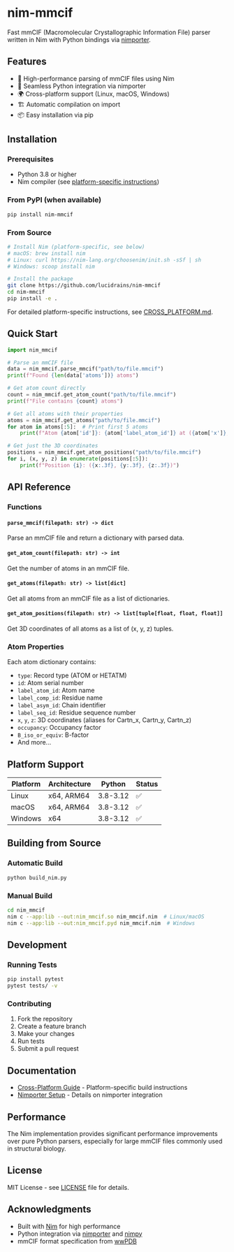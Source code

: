 # nim-mmcif

Fast mmCIF (Macromolecular Crystallographic Information File) parser written in Nim with Python bindings via [nimporter](https://github.com/Pebaz/nimporter).

## Features

- 🚀 High-performance parsing of mmCIF files using Nim
- 🐍 Seamless Python integration via nimporter
- 🌍 Cross-platform support (Linux, macOS, Windows)
- 🏗️ Automatic compilation on import
- 📦 Easy installation via pip

## Installation

### Prerequisites

- Python 3.8 or higher
- Nim compiler (see [platform-specific instructions](CROSS_PLATFORM.md))

### From PyPI (when available)

```bash
pip install nim-mmcif
```

### From Source

```bash
# Install Nim (platform-specific, see below)
# macOS: brew install nim
# Linux: curl https://nim-lang.org/choosenim/init.sh -sSf | sh
# Windows: scoop install nim

# Install the package
git clone https://github.com/lucidrains/nim-mmcif
cd nim-mmcif
pip install -e .
```

For detailed platform-specific instructions, see [CROSS_PLATFORM.md](CROSS_PLATFORM.md).

## Quick Start

```python
import nim_mmcif

# Parse an mmCIF file
data = nim_mmcif.parse_mmcif("path/to/file.mmcif")
print(f"Found {len(data['atoms'])} atoms")

# Get atom count directly
count = nim_mmcif.get_atom_count("path/to/file.mmcif")
print(f"File contains {count} atoms")

# Get all atoms with their properties
atoms = nim_mmcif.get_atoms("path/to/file.mmcif")
for atom in atoms[:5]:  # Print first 5 atoms
    print(f"Atom {atom['id']}: {atom['label_atom_id']} at ({atom['x']}, {atom['y']}, {atom['z']})")

# Get just the 3D coordinates
positions = nim_mmcif.get_atom_positions("path/to/file.mmcif")
for i, (x, y, z) in enumerate(positions[:5]):
    print(f"Position {i}: ({x:.3f}, {y:.3f}, {z:.3f})")
```

## API Reference

### Functions

#### `parse_mmcif(filepath: str) -> dict`
Parse an mmCIF file and return a dictionary with parsed data.

#### `get_atom_count(filepath: str) -> int`
Get the number of atoms in an mmCIF file.

#### `get_atoms(filepath: str) -> list[dict]`
Get all atoms from an mmCIF file as a list of dictionaries.

#### `get_atom_positions(filepath: str) -> list[tuple[float, float, float]]`
Get 3D coordinates of all atoms as a list of (x, y, z) tuples.

### Atom Properties

Each atom dictionary contains:
- `type`: Record type (ATOM or HETATM)
- `id`: Atom serial number
- `label_atom_id`: Atom name
- `label_comp_id`: Residue name
- `label_asym_id`: Chain identifier
- `label_seq_id`: Residue sequence number
- `x`, `y`, `z`: 3D coordinates (aliases for Cartn_x, Cartn_y, Cartn_z)
- `occupancy`: Occupancy factor
- `B_iso_or_equiv`: B-factor
- And more...

## Platform Support

| Platform | Architecture | Python | Status |
|----------|-------------|--------|--------|
| Linux    | x64, ARM64  | 3.8-3.12 | ✅ |
| macOS    | x64, ARM64  | 3.8-3.12 | ✅ |
| Windows  | x64         | 3.8-3.12 | ✅ |

## Building from Source

### Automatic Build

```bash
python build_nim.py
```

### Manual Build

```bash
cd nim_mmcif
nim c --app:lib --out:nim_mmcif.so nim_mmcif.nim  # Linux/macOS
nim c --app:lib --out:nim_mmcif.pyd nim_mmcif.nim  # Windows
```

## Development

### Running Tests

```bash
pip install pytest
pytest tests/ -v
```

### Contributing

1. Fork the repository
2. Create a feature branch
3. Make your changes
4. Run tests
5. Submit a pull request

## Documentation

- [Cross-Platform Guide](CROSS_PLATFORM.md) - Platform-specific build instructions
- [Nimporter Setup](NIMPORTER_SETUP.md) - Details on nimporter integration

## Performance

The Nim implementation provides significant performance improvements over pure Python parsers, especially for large mmCIF files commonly used in structural biology.

## License

MIT License - see [LICENSE](LICENSE) file for details.

## Acknowledgments

- Built with [Nim](https://nim-lang.org/) for high performance
- Python integration via [nimporter](https://github.com/Pebaz/nimporter) and [nimpy](https://github.com/yglukhov/nimpy)
- mmCIF format specification from [wwPDB](https://www.wwpdb.org/)